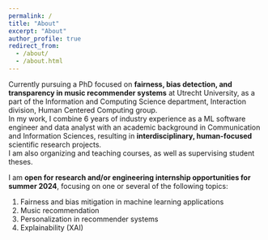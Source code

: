 ```yaml
---
permalink: /
title: "About"
excerpt: "About"
author_profile: true
redirect_from: 
  - /about/
  - /about.html
---
```


Currently pursuing a PhD focused on <b>fairness, bias detection, and transparency in music recommender systems</b> at Utrecht University, as a part of the Information and Computing Science department, Interaction division, Human Centered Computing group.<br>
In my work, I combine 6 years of industry experience as a ML software engineer and data analyst with an academic background in Communication and Information Sciences, resulting in <b>interdisciplinary, human-focused</b> scientific research projects.<br>
I am also organizing and teaching courses, as well as supervising student theses.

I am <b>open for research and/or engineering internship opportunities for summer 2024</b>, focusing on one or several of the following topics:
1. Fairness and bias mitigation in machine learning applications
2. Music recommendation
3. Personalization in recommender systems
4. Explainability (XAI)